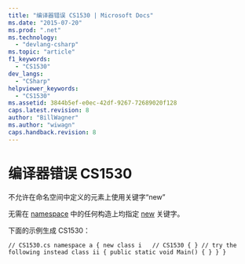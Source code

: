 ```yaml
---
title: "编译器错误 CS1530 | Microsoft Docs"
ms.date: "2015-07-20"
ms.prod: ".net"
ms.technology: 
  - "devlang-csharp"
ms.topic: "article"
f1_keywords: 
  - "CS1530"
dev_langs: 
  - "CSharp"
helpviewer_keywords: 
  - "CS1530"
ms.assetid: 3844b5ef-e0ec-42df-9267-72689020f128
caps.latest.revision: 8
author: "BillWagner"
ms.author: "wiwagn"
caps.handback.revision: 8
---
```

# 编译器错误 CS1530
不允许在命名空间中定义的元素上使用关键字“new”  
  
 无需在 [namespace](../../csharp/language-reference/keywords/namespace.md) 中的任何构造上均指定 [new](../../csharp/language-reference/keywords/new.md) 关键字。  
  
 下面的示例生成 CS1530：  
  
```  
// CS1530.cs namespace a { new class i   // CS1530 { } // try the following instead class ii { public static void Main() { } } }  
```